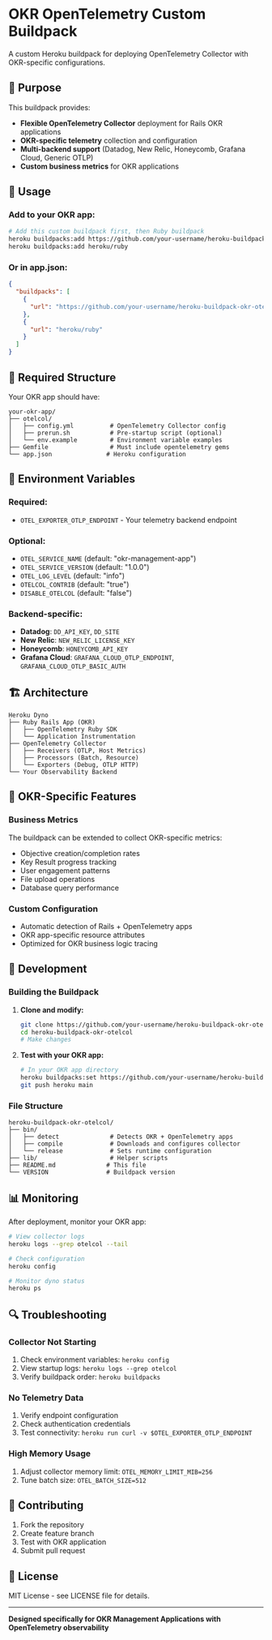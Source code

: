 # OKR OpenTelemetry Custom Buildpack

A custom Heroku buildpack for deploying OpenTelemetry Collector with OKR-specific configurations.

## 🎯 Purpose

This buildpack provides:
- **Flexible OpenTelemetry Collector** deployment for Rails OKR applications
- **OKR-specific telemetry** collection and configuration
- **Multi-backend support** (Datadog, New Relic, Honeycomb, Grafana Cloud, Generic OTLP)
- **Custom business metrics** for OKR applications

## 🚀 Usage

### Add to your OKR app:

```bash
# Add this custom buildpack first, then Ruby buildpack
heroku buildpacks:add https://github.com/your-username/heroku-buildpack-okr-otelcol
heroku buildpacks:add heroku/ruby
```

### Or in app.json:

```json
{
  "buildpacks": [
    {
      "url": "https://github.com/your-username/heroku-buildpack-okr-otelcol"
    },
    {
      "url": "heroku/ruby"
    }
  ]
}
```

## 📁 Required Structure

Your OKR app should have:
```
your-okr-app/
├── otelcol/
│   ├── config.yml          # OpenTelemetry Collector config
│   ├── prerun.sh           # Pre-startup script (optional)
│   └── env.example         # Environment variable examples
├── Gemfile                 # Must include opentelemetry gems
└── app.json               # Heroku configuration
```

## 🔧 Environment Variables

### Required:
- `OTEL_EXPORTER_OTLP_ENDPOINT` - Your telemetry backend endpoint

### Optional:
- `OTEL_SERVICE_NAME` (default: "okr-management-app")
- `OTEL_SERVICE_VERSION` (default: "1.0.0")
- `OTEL_LOG_LEVEL` (default: "info")
- `OTELCOL_CONTRIB` (default: "true")
- `DISABLE_OTELCOL` (default: "false")

### Backend-specific:
- **Datadog**: `DD_API_KEY`, `DD_SITE`
- **New Relic**: `NEW_RELIC_LICENSE_KEY`
- **Honeycomb**: `HONEYCOMB_API_KEY`
- **Grafana Cloud**: `GRAFANA_CLOUD_OTLP_ENDPOINT`, `GRAFANA_CLOUD_OTLP_BASIC_AUTH`

## 🏗️ Architecture

```
Heroku Dyno
├── Ruby Rails App (OKR)
│   ├── OpenTelemetry Ruby SDK
│   └── Application Instrumentation
├── OpenTelemetry Collector
│   ├── Receivers (OTLP, Host Metrics)
│   ├── Processors (Batch, Resource)
│   └── Exporters (Debug, OTLP HTTP)
└── Your Observability Backend
```

## 🎯 OKR-Specific Features

### Business Metrics
The buildpack can be extended to collect OKR-specific metrics:
- Objective creation/completion rates
- Key Result progress tracking
- User engagement patterns
- File upload operations
- Database query performance

### Custom Configuration
- Automatic detection of Rails + OpenTelemetry apps
- OKR app-specific resource attributes
- Optimized for OKR business logic tracing

## 🔨 Development

### Building the Buildpack

1. **Clone and modify:**
   ```bash
   git clone https://github.com/your-username/heroku-buildpack-okr-otelcol
   cd heroku-buildpack-okr-otelcol
   # Make changes
   ```

2. **Test with your OKR app:**
   ```bash
   # In your OKR app directory
   heroku buildpacks:set https://github.com/your-username/heroku-buildpack-okr-otelcol
   git push heroku main
   ```

### File Structure
```
heroku-buildpack-okr-otelcol/
├── bin/
│   ├── detect              # Detects OKR + OpenTelemetry apps
│   ├── compile             # Downloads and configures collector
│   └── release             # Sets runtime configuration
├── lib/                    # Helper scripts
├── README.md              # This file
└── VERSION                # Buildpack version
```

## 📊 Monitoring

After deployment, monitor your OKR app:
```bash
# View collector logs
heroku logs --grep otelcol --tail

# Check configuration
heroku config

# Monitor dyno status
heroku ps
```

## 🔍 Troubleshooting

### Collector Not Starting
1. Check environment variables: `heroku config`
2. View startup logs: `heroku logs --grep otelcol`
3. Verify buildpack order: `heroku buildpacks`

### No Telemetry Data
1. Verify endpoint configuration
2. Check authentication credentials
3. Test connectivity: `heroku run curl -v $OTEL_EXPORTER_OTLP_ENDPOINT`

### High Memory Usage
1. Adjust collector memory limit: `OTEL_MEMORY_LIMIT_MIB=256`
2. Tune batch size: `OTEL_BATCH_SIZE=512`

## 🤝 Contributing

1. Fork the repository
2. Create feature branch
3. Test with OKR application
4. Submit pull request

## 📄 License

MIT License - see LICENSE file for details.

---

**Designed specifically for OKR Management Applications with OpenTelemetry observability**
